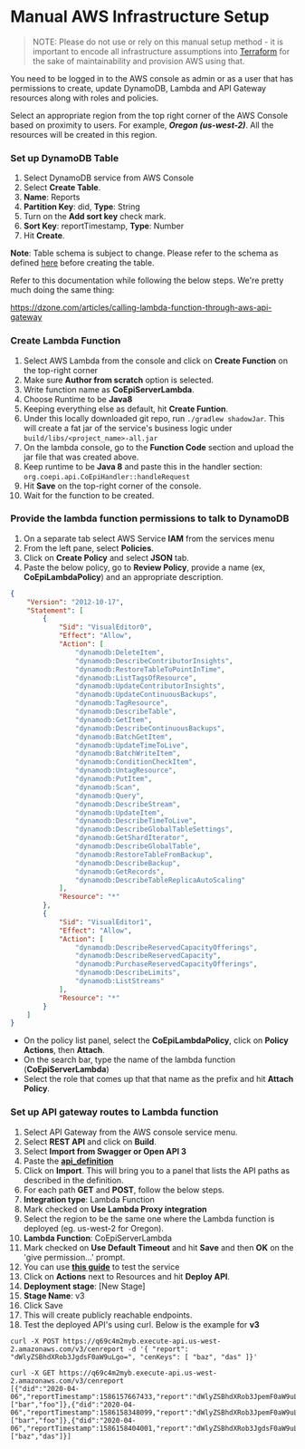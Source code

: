 # Manual AWS Infrastructure Setup

> NOTE: Please do not use or rely on this manual setup method - it is important to
> encode all infrastructure assumptions into [Terraform](./terraform) for the
> sake of maintainability and provision AWS using that.

You need to be logged in to the AWS console as admin or as a user that has permissions to create, update 
DynamoDB, Lambda and API Gateway resources along with roles and policies.

Select an appropriate region from the top right corner of the AWS Console based on proximity to users.
For example, ***Oregon (us-west-2)***.
All the resources will be created in this region.
 
### Set up DynamoDB Table

1. Select DynamoDB service from AWS Console
2. Select **Create Table**. 
3. **Name**: Reports
4. **Partition Key**: did, **Type**: String
5. Turn on the **Add sort key** check mark.
6. **Sort Key**: reportTimestamp, **Type**: Number 
7. Hit **Create**.

**Note**: Table schema is subject to change. Please refer to the schema 
as defined [here](src/main/kotlin/org/coepi/api/dao/ReportItem.kt) before creating the table.

Refer to this documentation while following the below steps. We're pretty much doing the same thing:

https://dzone.com/articles/calling-lambda-function-through-aws-api-gateway

### Create Lambda Function

1. Select AWS Lambda from the console and click on **Create Function** on the top-right corner
2. Make sure **Author from scratch** option is selected.
3. Write function name as **CoEpiServerLambda**.
4. Choose Runtime to be **Java8**
5. Keeping everything else as default, hit **Create Funtion**.
6. Under this locally downloaded git repo, run ```./gradlew shadowJar```. This will 
create a fat jar of the service's business logic under ```build/libs/<project_name>-all.jar```
7. On the lambda console, go to the **Function Code** section and upload the jar file that was created above.
8. Keep runtime to be **Java 8** and paste this in the handler section: ```org.coepi.api.CoEpiHandler::handleRequest```
9. Hit **Save** on the top-right corner of the console.
10. Wait for the function to be created.

### Provide the lambda function permissions to talk to DynamoDB

1. On a separate tab select AWS Service **IAM** from the services menu
2. From the left pane, select **Policies**.
3. Click on **Create Policy** and select **JSON** tab.
4. Paste the below policy, go to **Review Policy**, provide a name (ex, **CoEpiLambdaPolicy**) and an appropriate description.
```json
{
    "Version": "2012-10-17",
    "Statement": [
        {
            "Sid": "VisualEditor0",
            "Effect": "Allow",
            "Action": [
                "dynamodb:DeleteItem",
                "dynamodb:DescribeContributorInsights",
                "dynamodb:RestoreTableToPointInTime",
                "dynamodb:ListTagsOfResource",
                "dynamodb:UpdateContributorInsights",
                "dynamodb:UpdateContinuousBackups",
                "dynamodb:TagResource",
                "dynamodb:DescribeTable",
                "dynamodb:GetItem",
                "dynamodb:DescribeContinuousBackups",
                "dynamodb:BatchGetItem",
                "dynamodb:UpdateTimeToLive",
                "dynamodb:BatchWriteItem",
                "dynamodb:ConditionCheckItem",
                "dynamodb:UntagResource",
                "dynamodb:PutItem",
                "dynamodb:Scan",
                "dynamodb:Query",
                "dynamodb:DescribeStream",
                "dynamodb:UpdateItem",
                "dynamodb:DescribeTimeToLive",
                "dynamodb:DescribeGlobalTableSettings",
                "dynamodb:GetShardIterator",
                "dynamodb:DescribeGlobalTable",
                "dynamodb:RestoreTableFromBackup",
                "dynamodb:DescribeBackup",
                "dynamodb:GetRecords",
                "dynamodb:DescribeTableReplicaAutoScaling"
            ],
            "Resource": "*"
        },
        {
            "Sid": "VisualEditor1",
            "Effect": "Allow",
            "Action": [
                "dynamodb:DescribeReservedCapacityOfferings",
                "dynamodb:DescribeReservedCapacity",
                "dynamodb:PurchaseReservedCapacityOfferings",
                "dynamodb:DescribeLimits",
                "dynamodb:ListStreams"
            ],
            "Resource": "*"
        }
    ]
}
```
* On the policy list panel, select the **CoEpiLambdaPolicy**, click on **Policy Actions**, then **Attach**.
* On the search bar, type the name of the lambda function (**CoEpiServerLambda**)
* Select the role that comes up that that name as the prefix and hit **Attach Policy**.

### Set up API gateway routes to Lambda function 

1. Select API Gateway from the AWS console service menu.
2. Select **REST API** and click on **Build**.
3. Select **Import from Swagger or Open API 3**
4. Paste the [**api_definition**](api_definition/coepi_api_0.3.0.yml)
5. Click on **Import**. This will bring you to a panel that lists the API paths as described in the definition.
6. For each path **GET** and **POST**, follow the below steps.
7. **Integration type**: Lambda Function
8. Mark checked on **Use Lambda Proxy integration**
9. Select the region to be the same one where the Lambda function is deployed (eg. us-west-2 for Oregon).
10. **Lambda Function**: CoEpiServerLambda
11. Mark checked on **Use Default Timeout** and hit **Save** and then **OK** on the 'give permission...' prompt.
12. You can use [**this guide**](https://docs.aws.amazon.com/apigateway/latest/developerguide/how-to-test-method.html) 
to test the service
13. Click on **Actions** next to Resources and hit **Deploy API**.
14. **Deployment stage**: [New Stage]
15. **Stage Name**: v3
16. Click Save
17. This will create publicly reachable endpoints.
18. Test the deployed API's using curl. Below is the example for **v3**

```
curl -X POST https://q69c4m2myb.execute-api.us-west-2.amazonaws.com/v3/cenreport -d '{ "report": "dWlyZSBhdXRob3JgdsF0aW9uLgo=", "cenKeys": [ "baz", "das" ]}'

curl -X GET https://q69c4m2myb.execute-api.us-west-2.amazonaws.com/v3/cenreport
[{"did":"2020-04-06","reportTimestamp":1586157667433,"report":"dWlyZSBhdXRob3JpemF0aW9uLgo=","cenKeys":["bar","foo"]},{"did":"2020-04-06","reportTimestamp":1586158348099,"report":"dWlyZSBhdXRob3JpemF0aW9uLgo=","cenKeys":["bar","foo"]},{"did":"2020-04-06","reportTimestamp":1586158404001,"report":"dWlyZSBhdXRob3JgdsF0aW9uLgo=","cenKeys":["baz","das"]}]
``` 
